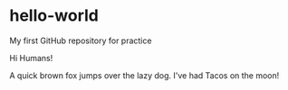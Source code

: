 # hello-world
My first GitHub repository for practice

Hi Humans!

A quick brown fox jumps over the lazy dog.
I've had Tacos on the moon!
